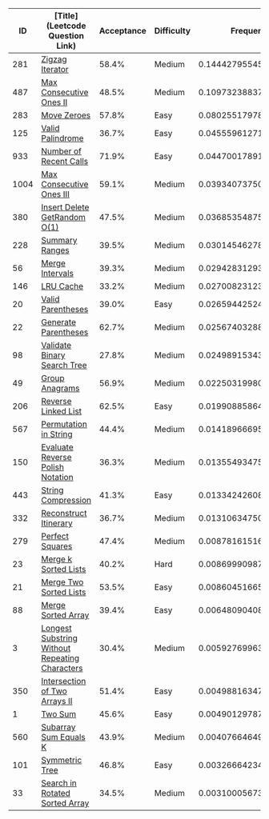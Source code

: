 |ID|[Title](Leetcode Question Link)|Acceptance|Difficulty|Frequency|
|----|-----|----|---|---|
|281|[Zigzag Iterator]( https://leetcode.com/problems/zigzag-iterator)|58.4%|Medium|0.14442795545557569|
|487|[Max Consecutive Ones II]( https://leetcode.com/problems/max-consecutive-ones-ii)|48.5%|Medium|0.10973238837921641|
|283|[Move Zeroes]( https://leetcode.com/problems/move-zeroes)|57.8%|Easy|0.08025517978737091|
|125|[Valid Palindrome]( https://leetcode.com/problems/valid-palindrome)|36.7%|Easy|0.04555961271101164|
|933|[Number of Recent Calls]( https://leetcode.com/problems/number-of-recent-calls)|71.9%|Easy|0.04470017891790688|
|1004|[Max Consecutive Ones III]( https://leetcode.com/problems/max-consecutive-ones-iii)|59.1%|Medium|0.039340737501221655|
|380|[Insert Delete GetRandom O(1)]( https://leetcode.com/problems/insert-delete-getrandom-o1)|47.5%|Medium|0.03685354875882915|
|228|[Summary Ranges]( https://leetcode.com/problems/summary-ranges)|39.5%|Medium|0.030145462786142038|
|56|[Merge Intervals]( https://leetcode.com/problems/merge-intervals)|39.3%|Medium|0.029428312930608616|
|146|[LRU Cache]( https://leetcode.com/problems/lru-cache)|33.2%|Medium|0.027008231238717192|
|20|[Valid Parentheses]( https://leetcode.com/problems/valid-parentheses)|39.0%|Easy|0.02659442524606294|
|22|[Generate Parentheses]( https://leetcode.com/problems/generate-parentheses)|62.7%|Medium|0.025674032888177357|
|98|[Validate Binary Search Tree]( https://leetcode.com/problems/validate-binary-search-tree)|27.8%|Medium|0.02498915343504624|
|49|[Group Anagrams]( https://leetcode.com/problems/group-anagrams)|56.9%|Medium|0.02250319980071896|
|206|[Reverse Linked List]( https://leetcode.com/problems/reverse-linked-list)|62.5%|Easy|0.0199088586407687|
|567|[Permutation in String]( https://leetcode.com/problems/permutation-in-string)|44.4%|Medium|0.014189666957517671|
|150|[Evaluate Reverse Polish Notation]( https://leetcode.com/problems/evaluate-reverse-polish-notation)|36.3%|Medium|0.01355493475171521|
|443|[String Compression]( https://leetcode.com/problems/string-compression)|41.3%|Easy|0.013342426083839913|
|332|[Reconstruct Itinerary]( https://leetcode.com/problems/reconstruct-itinerary)|36.7%|Medium|0.01310634750530051|
|279|[Perfect Squares]( https://leetcode.com/problems/perfect-squares)|47.4%|Medium|0.008781615160384712|
|23|[Merge k Sorted Lists]( https://leetcode.com/problems/merge-k-sorted-lists)|40.2%|Hard|0.008699909875545938|
|21|[Merge Two Sorted Lists]( https://leetcode.com/problems/merge-two-sorted-lists)|53.5%|Easy|0.008604516653304993|
|88|[Merge Sorted Array]( https://leetcode.com/problems/merge-sorted-array)|39.4%|Easy|0.006480904084083141|
|3|[Longest Substring Without Repeating Characters]( https://leetcode.com/problems/longest-substring-without-repeating-characters)|30.4%|Medium|0.005927699633275225|
|350|[Intersection of Two Arrays II]( https://leetcode.com/problems/intersection-of-two-arrays-ii)|51.4%|Easy|0.004988163479138952|
|1|[Two Sum]( https://leetcode.com/problems/two-sum)|45.6%|Easy|0.004901297870354067|
|560|[Subarray Sum Equals K]( https://leetcode.com/problems/subarray-sum-equals-k)|43.9%|Medium|0.00407664649376343|
|101|[Symmetric Tree]( https://leetcode.com/problems/symmetric-tree)|46.8%|Easy|0.0032666423495169026|
|33|[Search in Rotated Sorted Array]( https://leetcode.com/problems/search-in-rotated-sorted-array)|34.5%|Medium|0.0031000567336666443|
